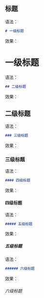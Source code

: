 ## 标题

语法：

```markdown
# 一级标题
```

效果：

# 一级标题

语法：

```markdown
## 二级标题
```

效果：

## 二级标题

语法：

```markdown
### 三级标题
```

效果：

### 三级标题

语法：

```markdown
#### 四级标题
```

效果：

#### 四级标题

语法：

```markdown
##### 五级标题
```

效果：

##### 五级标题

语法：

```markdown
###### 六级标题
```

效果：

###### 六级标题















